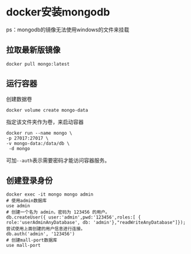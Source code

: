 # docker安装mongodb

ps：mongodb的镜像无法使用windows的文件来挂载

## 拉取最新版镜像

```shell
docker pull mongo:latest
```

## 运行容器

创建数据卷

```SHELL
docker volume create mongo-data
```

指定该文件夹作为卷，来启动容器

```shell
docker run --name mongo \
-p 27017:27017 \
-v mongo-data:/data/db \
 -d mongo
```

可加`--auth`表示需要密码才能访问容器服务。

## 创建登录身份

```shell
docker exec -it mongo mongo admin
# 使用admin数据库
use admin
# 创建一个名为 admin，密码为 123456 的用户。
db.createUser({ user:'admin',pwd:'123456',roles:[ { role:'userAdminAnyDatabase', db: 'admin'},"readWriteAnyDatabase"]});
尝试使用上面创建的用户信息进行连接。
db.auth('admin', '123456')
# 创建mall-port数据库
use mall-port
```
